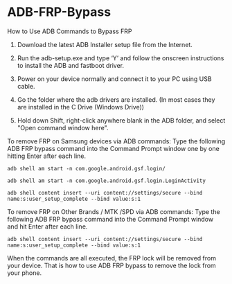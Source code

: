 # ADB-FRP-Bypass
How to Use ADB Commands to Bypass FRP

1. Download the latest ADB Installer setup file from the Internet.

2. Run the adb-setup.exe and type ‘Y’ and follow the onscreen instructions to install the ADB and fastboot driver.

3. Power on your device normally and connect it to your PC using USB cable.

4. Go the folder where the adb drivers are installed. (In most cases they are installed in the C Drive (Windows Drive))

5. Hold down Shift, right-click anywhere blank in the ADB folder, and select "Open command window here".

To remove FRP on Samsung devices via ADB commands: Type the following ADB FRP bypass command into the Command Prompt window one by one hitting Enter after each line.


```
adb shell am start -n com.google.android.gsf.login/
```
```
adb shell am start -n com.google.android.gsf.login.LoginActivity
```
```
adb shell content insert --uri content://settings/secure --bind name:s:user_setup_complete --bind value:s:1
```


To remove FRP on Other Brands / MTK /SPD via ADB commands: Type the following ADB FRP bypass command into the Command Prompt window and hit Enter after each line.
```
adb shell content insert --uri content://settings/secure --bind name:s:user_setup_complete --bind value:s:1
```

When the commands are all executed, the FRP lock will be removed from your device. That is how to use ADB FRP bypass to remove the lock from your phone.
